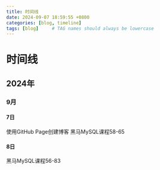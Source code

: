 ```yaml
---
title: 时间线
date: 2024-09-07 18:59:55 +0800
categories: [blog, timeline]
tags: [blog]     # TAG names should always be lowercase
---
```

# 时间线
## 2024年
### 9月
#### 7日
使用GitHub Page创建博客
黑马MySQL课程58-65
#### 8日
黑马MySQL课程56-83